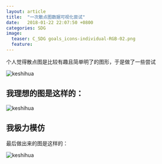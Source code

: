 ```yaml
---
layout: article
title:  "一次散点图数据可视化尝试"
date:   2018-01-22 22:07:50 +0800
categories: SDG 
image:
  teaser: C_SDG goals_icons-individual-RGB-02.png
  feature: 
---
```


个人觉得散点图是比较有趣且简单明了的图形，于是做了一些尝试


![keshihua](https://pic7.zhimg.com/v2-21278635af1d21714811f1226ed40a8f_r.jpg)

## 我理想的图是这样的：

![keshihua](https://pic3.zhimg.com/80/v2-f0c5f9204950a5b05656553e887f08ea_hd.jpg)

## 我极力模仿

最后做出来的图是这样的：

![keshihua](https://pic3.zhimg.com/80/v2-22ef928b1ad4e405f782bc4ac920994b_hd.jpg)
